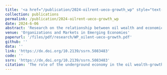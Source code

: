 ```yaml
---
title: '<a href="/publication/2024-oilrent-ueco-growth_wp" style="text-decoration:none;">The role of the underground economy in the oil wealth-growth nexus: new insight from Nigeria</a>'
collection: publications
permalink: /publication/2024-oilrent-ueco-growth_wp
date: 2024-6-06
abstract: 'Research on the relationship between oil wealth and economic growth has shown that the impact of oil can depend on various factors or conditions. However, the role of the underground economy in this relationship remains underexplored. This study aims to fill this gap by examining how the underground economy influences the oil wealth-growth nexus in Nigeria from 1990 to 2022, using the bootstrap autoregressive distributed lag (ARDL) bounds-testing technique. The empirical findings reveal that the effect of oil wealth on economic growth varies with the size of the underground economy. Specifically, the results indicate that the marginal impact of oil wealth on growth is positive when the underground economy is relatively small, but becomes negative as the underground economy expands. This suggests that the underground economy serves as a channel through which oil wealth negatively affects long-term economic growth. The economic implication of this finding is that for sustained long-term growth, increases in oil wealth must be accompanied by significant efforts to reduce the size of the underground economy.'
venue: 'Organizations and Markets in Emerging Economies'
paperurl: '/files/pdf/research/WP_oilent-ueco-growth.pdf'
github: ''
data: ''
link: 'https://dx.doi.org/10.2139/ssrn.5083483'
code: ''
ssrn: 'https://dx.doi.org/10.2139/ssrn.5083483'
citation: 'The role of the underground economy in the oil wealth-growth nexus: new insight from Nigeria (with <a href="https://directory.upsi.edu.my/experts/profile/3ADCAA65FB1C713C">Awadh Gamal</a>, Sultan Salem, <a href="https://scholar.google.com/citations?user=plGjGTUAAAAJ&hl=en">K. Kuperan Viswanathan</a>, and <a href="https://directory.upsi.edu.my/experts/profile/E9D017BA4732AB7C">Norasibah Abdul Jalil</a>).'
---
```

